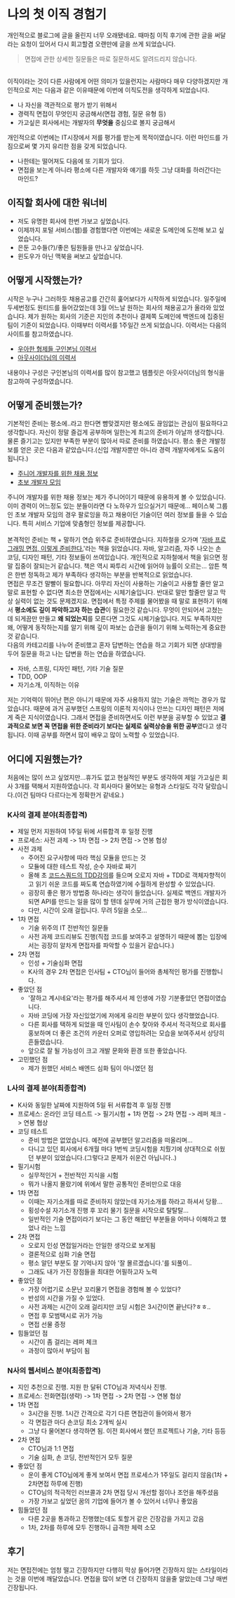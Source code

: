 # 나의 첫 이직 경험기
개인적으로 블로그에 글을 올린지 너무 오래됐네요. 때마침 이직 후기에 관한 글을 써달라는 요청이 있어서 다시 회고할겸 오랜만에 글을 쓰게 되었습니다.
>면접에 관한 상세한 질문들은 따로 질문하셔도 알려드리지 않습니다.

<br/> 
이직이라는 것이 다른 사람에게 어떤 의미가 있을런지는 사람마다 매우 다양하겠지만 개인적으로 저는 다음과 같은 이유때문에 이번에 이직도전을 생각하게 되었습니다.

- 나 자신을 객관적으로 평가 받기 위해서
- 경력직 면접이 무엇인지 궁금해서(면접 경험, 질문 유형 등)
- 가고싶은 회사에서는 개발자의 **무엇을** 중심으로 볼지 궁금해서

개인적으로 이번에는 IT시장에서 저를 평가를 받는게 목적이였습니다. 이런 마인드를 가짐으로써 몇 가지 유리한 점을 갖게 되었습니다.

- 나한테는 떨어져도 다음에 또 기회가 있다.
- 면접을 보는게 아니라 평소에 다른 개발자와 얘기를 하듯 그냥 대화를 하러간다는 마인드?

## 이직할 회사에 대한 워너비
- 저도 유명한 회사에 한번 가보고 싶었습니다.
- 이제까지 포털 서비스(웹)를 경험했다면 이번에는 새로운 도메인에 도전해 보고 싶었습니다.
- 은둔 고수들(?)/좋은 팀원들을 만나고 싶었습니다.
- 윈도우가 아닌 맥북을 써보고 싶었습니다.

## 어떻게 시작했는가?
시작은 누구나 그러하듯 채용공고를 간간히 훑어보다가 시작하게 되었습니다. 일주일에 두세번정도 원티드를 들어갔었는데 3월 어느날 원하는 회사의 채용공고가 올라와 있었습니다. 
제가 원하는 회사의 기준은 지인의 추천이나 결제쪽 도메인에 백엔드에 집중된 팀이 기준이 되었습니다. 이때부터 이력서를 1주일간 쓰게 되었습니다. 이력서는 다음의 사이트를 참고하였습니다.

- [우아한 형제들 구인본님 이력서](http://woowabros.github.io/experience/2017/07/17/resume.html)
- [아웃사이더님의 이력서](https://blog.outsider.ne.kr/1234)

내용이나 구성은 구인본님의 이력서를 많이 참고했고 템플릿은 아웃사이더님의 형식을 참고하여 구성하였습니다. 

## 어떻게 준비했는가?
기본적인 준비는 평소에..라고 한다면 뺨맞겠지만 평소에도 끊임없는 관심이 필요하다고 생각합니다. 자신이 정말 즐겁게 공부하며 일한는게 최고의 준비가 아날까 생각합니다. 
물론 즐기고는 있지만 부족한 부분이 많아서 따로 준비를 하였습니다. 평소 좋은 개발정보를 얻은 곳은 다음과 같았습니다.(신입 개발자뿐만 아니라 경력 개발자에게도 도움이 됩니다.)

- [주니어 개발자를 위한 채용 정보](https://github.com/jojoldu/junior-recruit-scheduler/blob/master/README.md)
- [초보 개발자 모임](https://www.facebook.com/devbeginner/)

주니어 개발자를 위한 채용 정보는 제가 주니어이기 때문에 유용하게 볼 수 있었습니다. 이미 경력이 어느정도 있는 분들이라면 다 노하우가 있으실거기 때문에...
페이스북 그룹인 초보 개발자 모임의 경우 팔로잉을 하고 채용이던 기술이던 여러 정보를 들을 수 있습니다. 특히 서비스 기업에 맞춤형인 정보를 제공합니다. 
<br/><br/>
본격적인 준비는 책 + 말하기 연습 위주로 준비하였습니다. 지하철을 오가며 '[자바 프로그래밍 면접, 이렇게 준비한다.](http://www.yes24.com/24/Goods/15860760?Acode=101)'라는 책을 읽었습니다. 
자바, 알고리즘, 자주 나오는 손 코딩, 디자인 패턴, 기타 정보들이 쓰여있습니다. 개인적으로 지하철에서 책을 읽으면 정말 집중이 잘되는거 같습니다. 책은 역시 짜투리 시간에 읽어야 능률이 오르는...
암튼 책은 한번 정독하고 제가 부족하다 생각하는 부분을 반복적으로 읽었습니다.
<br/>
면접은 무조건 말빨이 필요합니다. 아무리 자신이 사용하는 기술이고 사용할 줄만 알고 말로 표현할 수 없다면 최소한 면접에서는 시체기술입니다. 반대로 말만 할줄만 알고 막상 실력이 없는 것도 문제겠지요. 
면접에서 특정 주제를 물어봤을 때 말로 표현하기 위해서 **평소에도 깊이 파악하고자 하는 습관**이 필요한것 같습니다. 무엇이 안되어서 고쳤는데 되게끔만 만들고 **왜 되었는지**를 모른다면 그것도 시체기술입니다. 
저도 부족하지만 왜, 어떻게 동작하는지를 알기 위해 깊이 파보는 습관을 들이기 위해 노력하는게 중요한것 같습니다.
<br/>
다음의 카테고리를 나누어 준비했고 혼자 답변하는 연습을 하고 기회가 되면 상대방을 두어 질문을 하고 나는 답변을 하는 연습을 하였습니다.

- 자바, 스프링, 디자인 패턴, 기타 기술 질문
- TDD, OOP
- 자기소개, 이직하는 이유

저는 기억력이 뛰어난 편은 아니기 때문에 자주 사용하지 않는 기술은 까먹는 경우가 많았습니다. 때문에 과거 공부했던 스프링의 이론적 지식이나 안쓰는 디자인 패턴은 저에게 죽은 지식이였습니다. 
그래서 면접을 준비하면서도 이런 부분을 공부할 수 있었고 **결과적으로 보면 꼭 면접을 위한 준비라기 보다는 실제로 실력상승을 위한 공부**였다고 생각됩니다. 
이때 공부를 하면서 많이 배우고 많이 노력할 수 있었습니다.

## 어디에 지원했는가?
처음에는 많이 쓰고 싶었지만...휴가도 없고 현실적인 부분도 생각하여 제일 가고싶은 회사 3개를 택해서 지원하였습니다. 각 회사마다 물어보는 유형과 스타일도 각각 달랐습니다.(이건 팀마다 다르다는게 정확한거 같네요.)

### K사의 결제 분야(최종합격)
- 제일 먼저 지원하여 1주일 뒤에 서류합격 후 일정 진행
- 프로세스: 사전 과제 -> 1차 면접 -> 2차 면접 -> 연봉 협상
- 사전 과제
    - 주어진 요구사항에 따라 핵심 모듈을 만드는 것
    - 모듈에 대한 테스트 작성, 순수 자바로 짜기
    - 올해 초 [코드스쿼드의 TDD강의]()를 들으며 오로지 자바 + TDD로 객체자향적이고 읽기 쉬운 코드를 짜도록 연습하였기에 수월하게 완성할 수 있었습니다.
    - 굉장히 좋은 평가 방법중 하나라는 생각이 들었습니다. 실제로 백엔드 개발자가 되면 API를 만드는 일을 많이 할 텐데 실무에 거의 근접한 평가 방식이였습니다.
    - 다만, 시간이 오래 걸립니다. 무려 5일을 소모...
- 1차 면접
    - 기술 위주의 IT 전반적인 질문들
    - 사전 과제 코드리뷰도 진행(직접 코드를 보여주고 설명하기 때문에 뽑는 입장에서는 굉장히 알차게 면접자를 파악할 수 있을거 같습니다.)
- 2차 면접
    - 인성 + 기술심화 면접
    - K사의 경우 2차 면접은 인사팀 + CTO님이 들어와 총체적인 평가를 진행합니다.
- 좋았던 점
    - '잘하고 계시네요'라는 평가를 해주셔서 제 인생에 가장 기분좋았던 면접이였습니다.
    - 자바 코딩에 가장 자신있었기에 저에게 유리한 부분이 있다 생각했었습니다.
    - 다른 회사를 택하게 되었을 때 인사팀이 손수 찾아와 주셔서 적극적으로 회사를 홍보하며 더 좋은 조건의 카운터 오퍼로 영입하려는 모습을 보여주셔서 상당히 흔들렸습니다.
    - 앞으로 잘 될 가능성이 크고 개발 문화와 환경 또한 좋았습니다.
- 고민했던 점
    - 제가 원했던 서비스 배엔드 심화 팀이 아니였던 점

### L사의 결제 분야(최종합격)
- K사와 동일한 날짜에 지원하여 5일 뒤 서류합격 후 일정 진행
- 프로세스: 온라인 코딩 테스트 -> 필기시험 + 1차 면접 -> 2차 면접 -> 레퍼 체크 -> 연봉 협상
- 코딩 테스트
    - 준비 방법은 없었습니다. 예전에 공부했던 알고리즘을 떠올리며...
    - 다니고 있던 회사에서 6개월 마다 1번씩 코딩시험을 치뤘기에 상대적으로 쉬웠던 부분이 있었습니다.(그렇다고 문제가 쉬운건 아닙니다..)
- 필기시험
    - 실무적인거 + 전반적인 지식을 시험
    - 뭐가 나올지 몰랐기에 위에서 말한 공통적인 준비만으로 대응
- 1차 면접
    - 이때는 자기소개를 따로 준비하지 않았는데 자기소개를 하라고 하셔서 당황...
    - 횡성수설 자기소개 진행 후 꼬리 물기 질문을 시작으로 탈탈탈...
    - 일반적인 기술 면접이라기 보다는 그 동안 해왔던 부분들을 어마나 이해하고 했었나 라는 느낌
- 2차 면접
    - 오로지 인성 면접일거라는 안일한 생각으로 보게됨
    - 결론적으로 심화 기술 면접
    - 평소 알던 부분도 잘 기억나지 않아 '잘 몰르겠습니다.'를 되풀이..
    - 그래도 내가 가진 장점들을 최대한 어필하고자 노력
- 좋았던 점
    - 가장 어렵기로 소문난 꼬리물기 면접을 경험해 볼 수 있었다?
    - 반성의 시간을 가질 수 있었다.
    - 사전 과제는 시간이 오래 걸리지만 코딩 시험은 3시간이면 끝난다?ㅎㅎ..
    - 면접 후 모범택시로 귀가 가능
    - 면접 선물 증정
- 힘들었던 점
    - 시간이 좀 걸리는 레퍼 체크
    - 과정이 많아서 부담이 됨

### N사의 웹서비스 분야(최종합격)
- 지인 추천으로 진행. 지원 한 달뒤 CTO님과 저녁식사 진행.
- 프로세스: 전화면접(생략) -> 1차 면접 -> 2차 면접 -> 연봉 협상
- 1차 면접
    - 3시간을 진행. 1시간 간격으로 각기 다른 면접관이 들어와서 평가
    - 각 면접관 마다 손코딩 최소 2개씩 실시
    - 그냥 다 물어본다 생각하면 됨. 이전 회사에서 했던 프로젝트나 기술, 기타 등등
- 2차 면접
    - CTO님과 1:1 면접
    - 기술 심화, 손 코딩, 전반적인거 모두 질문
- 좋았던 점
    - 운이 좋게 CTO님에게 좋게 보여서 면접 프로세스가 1주일도 걸리지 않음(1차 + 2차면접 하루에 진행)
    - CTO님의 적극적인 러브콜과 2차 면접 당시 개선할 점이나 조언을 해주셨음
    - 가장 가보고 싶었던 꿈의 기업에 들어가 볼 수 있어서 너무나 좋았음
- 힘들었던 점
    - 다른 2곳을 통과하고 진행했는데도 토할거 같은 긴장감을 가지고 갔음
    - 1차, 2차를 하루에 모두 진행하니 급격한 체력 소모

## 후기
저는 면접전에는 엄청 떨고 긴장하지만 다행히 막상 들어가면 긴장하지 않는 스타일이라는 것을 이번에 깨달았습니다. 면접을 많이 보면 더 긴장하지 않을줄 알았는데 그냥 매번 긴장됩니다. 